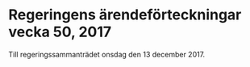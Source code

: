 # Regeringens ärendeförteckningar vecka 50, 2017

Till regeringssammanträdet onsdag den 13 december 2017.
